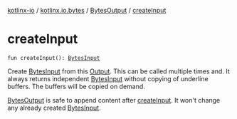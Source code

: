 [kotlinx-io](../../index.md) / [kotlinx.io.bytes](../index.md) / [BytesOutput](index.md) / [createInput](./create-input.md)

# createInput

`fun createInput(): `[`BytesInput`](../-bytes-input/index.md)

Create [BytesInput](../-bytes-input/index.md) from this [Output](../../kotlinx.io/-output/index.md).
This can be called multiple times and. It always returns independent [BytesInput](../-bytes-input/index.md) without copying of underline buffers.
The buffers will be copied on demand.

[BytesOutput](index.md) is safe to append content after [createInput](./create-input.md). It won't change any already created [BytesInput](../-bytes-input/index.md).

